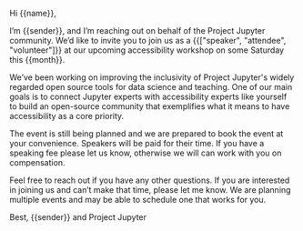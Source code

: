 Hi {{name}},

I’m {{sender}}, and I’m reaching out on behalf of the Project Jupyter community. We’d like to invite you to join us as a {{["speaker", "attendee", "volunteer"]}} at our upcoming accessibility workshop on some Saturday this {{month}}.

We’ve been working on improving the inclusivity of Project Jupyter's widely regarded open source tools for data science and teaching. One of our main goals is to connect Jupyter experts with accessibility experts like yourself to build an open-source community that exemplifies what it means to have accessibility as a core priority.

The event is still being planned and we are prepared to book the event at your convenience. Speakers will be paid for their time. If you have a speaking fee please let us know, otherwise we will can work with you on compensation.

Feel free to reach out if you have any other questions. If you are interested in joining us and can’t make that time, please let me know. We are planning multiple events and may be able to schedule one that works for you.

Best, {{sender}} and Project Jupyter
